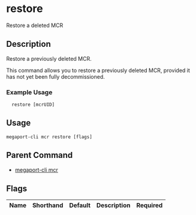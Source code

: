 # restore

Restore a deleted MCR

## Description

Restore a previously deleted MCR.

This command allows you to restore a previously deleted MCR, provided it has not yet been fully decommissioned.

### Example Usage

```
  restore [mcrUID]
```


## Usage

```
megaport-cli mcr restore [flags]
```



## Parent Command

* [megaport-cli mcr](megaport-cli_mcr.md)




## Flags

| Name | Shorthand | Default | Description | Required |
|------|-----------|---------|-------------|----------|



